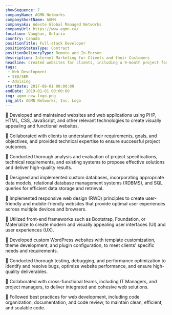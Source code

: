 ```yaml
---
showSequence: 7
companyName: AGMN Networks
companyShortName: AGMN
companyaka: Adeste Global Managed Networks
companyUrl: https://www.agmn.ca/
location: Vaughan, Ontario
country: Canada
positionTitle: Full-stack Developer
positionStatusType: Contract
positionDeliveryType: Remote and In-Person
description: Internet Marketing for Clients and their Customers
headline: Created websites for clients, including a 9-month project for an investment brokerage company client and stakeholder discussions with best business practices in digital marketing and web development.
tags:
 - Web Development
 - SEO/SEM
 - Advising
startDate: 2017-08-01 00:00:00
endDate: 2019-01-01 00:00:00
img: agmn-new-logo.png
img_alt: AGMN Networks, Inc. Logo
---
```


🔸 Developed and maintained websites and web applications using PHP, HTML, CSS, JavaScript, and other relevant technologies to create visually appealing and functional websites.

🔸 Collaborated with clients to understand their requirements, goals, and objectives, and provided technical expertise to ensure successful project outcomes.

🔸 Conducted thorough analysis and evaluation of project specifications, technical requirements, and existing systems to propose effective solutions and deliver high-quality results.

🔸 Designed and implemented custom databases, incorporating appropriate data models, relational database management systems (RDBMS), and SQL queries for efficient data storage and retrieval.

🔸 Implemented responsive web design (RWD) principles to create user-friendly and mobile-friendly websites that provide optimal user experiences across multiple devices and browsers.

🔸 Utilized front-end frameworks such as Bootstrap, Foundation, or Materialize to create modern and visually appealing user interfaces (UI) and user experiences (UX).

🔸 Developed custom WordPress websites with template customization, theme development, and plugin configuration, to meet clients' specific needs and requirements.

🔸 Conducted thorough testing, debugging, and performance optimization to identify and resolve bugs, optimize website performance, and ensure high-quality deliverables.

🔸 Collaborated with cross-functional teams, including IT Managers, and project managers, to deliver integrated and cohesive web solutions.

🔸 Followed best practices for web development, including code organization, documentation, and code review, to maintain clean, efficient, and scalable code.
